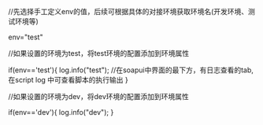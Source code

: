 
//先选择手工定义env的值，后续可根据具体的对接环境获取环境名(开发环境、测试环境等)

env="test"

//如果设置的环境为test，将test环境的配置添加到环境属性

if(env=='test'){
   log.info("test"); //在soapui中界面的最下方，有日志查看的tab,在script log 中可查看脚本的执行输出
}

//如果设置的环境为dev，将dev环境的配置添加到环境属性

if(env=='dev'){
   log.info("dev");
}
